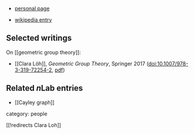 
* [personal page](https://loeh.app.uni-regensburg.de/)

* [wikipedia entry](https://de.wikipedia.org/wiki/Clara_L%C3%B6h)

## Selected writings

On [[geometric group theory]]:

* [[Clara Löh]], *Geometric Group Theory*, Springer 2017 ([doi:10.1007/978-3-319-72254-2](https://link.springer.com/book/10.1007/978-3-319-72254-2), [pdf](http://www.mathematik.uni-regensburg.de/loeh/teaching/ggt_ws1011/lecture_notes_old.pdf))


## Related $n$Lab entries

* [[Cayley graph]]

category: people

[[!redirects Clara Loh]]


